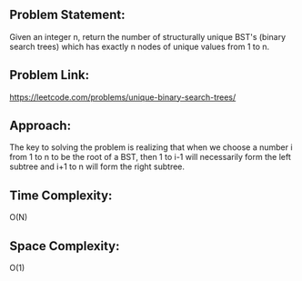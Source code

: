 ## Problem Statement:
Given an integer n, return the number of structurally unique BST's (binary search trees) which has exactly n nodes of unique values from 1 to n.

## Problem Link:
https://leetcode.com/problems/unique-binary-search-trees/

## Approach:
 The key to solving the problem is realizing that when we choose a number i from 1 to n to be the root of a BST, then 1 to i-1 will necessarily form the left subtree and i+1 to n will form the right subtree.

## Time Complexity:
O(N)

## Space Complexity:
O(1)
